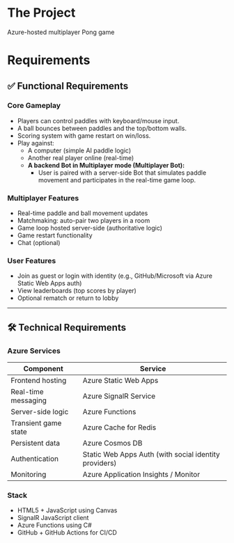 # The Project

Azure-hosted multiplayer Pong game

# Requirements

## ✅ Functional Requirements

### Core Gameplay
- Players can control paddles with keyboard/mouse input.
- A ball bounces between paddles and the top/bottom walls.
- Scoring system with game restart on win/loss.
- Play against:
  - A computer (simple AI paddle logic)
  - Another real player online (real-time)
  - **A backend Bot in Multiplayer mode (Multiplayer Bot):**
    - User is paired with a server-side Bot that simulates paddle movement and participates in the real-time game loop.

### Multiplayer Features
- Real-time paddle and ball movement updates
- Matchmaking: auto-pair two players in a room
- Game loop hosted server-side (authoritative logic)
- Game restart functionality
- Chat (optional)

### User Features
- Join as guest or login with identity (e.g., GitHub/Microsoft via Azure Static Web Apps auth)
- View leaderboards (top scores by player)
- Optional rematch or return to lobby

---

## 🛠 Technical Requirements

### Azure Services
| Component | Service |
|----------|---------|
| Frontend hosting | Azure Static Web Apps |
| Real-time messaging | Azure SignalR Service |
| Server-side logic | Azure Functions |
| Transient game state | Azure Cache for Redis |
| Persistent data | Azure Cosmos DB |
| Authentication | Static Web Apps Auth (with social identity providers) |
| Monitoring | Azure Application Insights / Monitor |

### Stack
- HTML5 + JavaScript using Canvas
- SignalR JavaScript client
- Azure Functions using C#
- GitHub + GitHub Actions for CI/CD